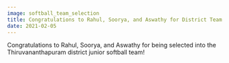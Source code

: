 ```yaml
---
image: softball_team_selection
title: Congratulations to Rahul, Soorya, and Aswathy for District Team Selection 
date: 2021-02-05
---
```

Congratulations to Rahul, Soorya, and Aswathy for being selected into the Thiruvananthapuram district junior softball team!